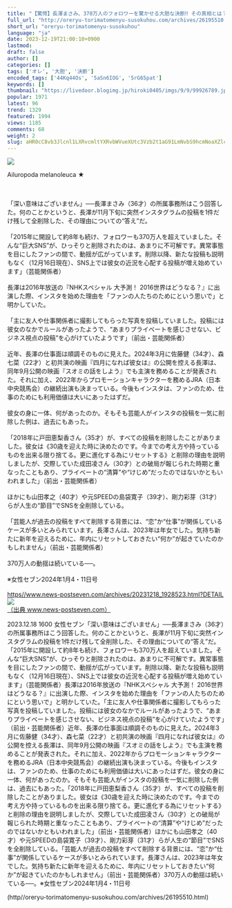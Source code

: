 ```yaml
---
title: "【驚愕】長澤まさみ、370万人のフォロワーを驚かせる大胆な決断‼ その真相とは？ "
full_url: "http://oreryu-torimatomenyu-susokuhou.com/archives/26195510.html"
short_url: "oreryu-torimatomenyu-susokuhou"
language: "ja"
date: 2023-12-19T21:00:10+0900
lastmod: 
draft: false
author: []
categories: []
tags: ['オレ', '大胆', '決断']
encoded_tags: ['44Kq44Os', '5aSn6IOG', '5rG65pat']
keywords: []
thumbnail: "https://livedoor.blogimg.jp/hiroki0405/imgs/9/9/99926789.jpg"
popular: 1971
latest: 96
trend: 1329
featured: 1994
views: 1185
comments: 68
weight: 2
slug: aHR0cC8vb3Jlcnl1LXRvcmltYXRvbWVueXUtc3Vzb2t1aG91LmNvbS9hcmNoaXZlcy8yNjE5NTUxMC5odG1s
---
```


![](https://livedoor.blogimg.jp/hiroki0405/imgs/9/9/99926789.jpg)

<div><p>Ailuropoda melanoleuca ★ </p><br> <br> 「深い意味はございません」──長澤まさみ（36才）の所属事務所はこう回答した。何のことかというと、長澤が11月下旬に突然インスタグラムの投稿を1件だけ残して全削除した、その理由についての“答え”だ。 <br> <br> 「2015年に開設して約8年も続け、フォロワーも370万人を超えていました。そんな“巨大SNS”が、ひっそりと削除されたのは、あまりに不可解です。異常事態を目にしたファンの間で、動揺が広がっています。削除以降、新たな投稿も説明もなく（12月16日現在）、SNS上では彼女の近況を心配する投稿が増え始めています」（芸能関係者） <br> <br> 長澤は2016年放送の『NHKスペシャル 大予測！ 2016世界はどうなる？』に出演した際、インスタを始めた理由を「ファンの人たちのためにという思いで」と明かしていた。 <br> <br> 「主に友人や仕事関係者に撮影してもらった写真を投稿していました。投稿には彼女のなかでルールがあったようで、“あまりプライベートを感じさせない、ビジネス視点の投稿”を心がけていたようです」（前出・芸能関係者） <br> <br> 近年、長澤の仕事面は順調そのものに見えた。2024年3月に佐藤健（34才）、森七菜（22才）と初共演の映画『四月になれば彼女は』の公開を控える長澤は、同年9月公開の映画『スオミの話をしよう』でも主演を務めることが発表された。それに加え、2022年からプロモーションキャラクターを務めるJRA（日本中央競馬会）の継続出演も決まっている。今後もインスタは、ファンのため、仕事のためにも利用価値は大いにあったはずだ。 <br> <br> 彼女の身に一体、何があったのか。そもそも芸能人がインスタの投稿を一気に削除した例は、過去にもあった。 <br> <br> 「2018年に戸田恵梨香さん（35才）が、すべての投稿を削除したことがありました。彼女は《30歳を迎えた時に決めたのです。今までの考え方や持っているものを出来る限り捨てる。更に進化する為にリセットする》と削除の理由を説明しましたが、交際していた成田凌さん（30才）との破局が報じられた時期と重なったこともあり、プライベートの“清算”や“けじめ”だったのではないかともいわれました」（前出・芸能関係者） <br> <br> ほかにも山田孝之（40才）や元SPEEDの島袋寛子（39才）、剛力彩芽（31才）らが人生の“節目”でSNSを全削除している。 <br> <br> 「芸能人が過去の投稿をすべて削除する背景には、“恋”か“仕事”が関係しているケースが多いとみられています。長澤さんは、2023年は年女でした。気持ち新たに新年を迎えるために、年内にリセットしておきたい“何か”が起きていたのかもしれません」（前出・芸能関係者） <br> <br> 370万人の動揺は続いている──。 <br> <br> ※女性セブン2024年1月4・11日号 <br> <br> <a target='_blank' href='https//www.news-postseven.com/archives/20231218_1928523.html?DETAIL'>https//www.news-postseven.com/archives/20231218_1928523.html?DETAIL</a> <br> <a href='https//www.news-postseven.com/uploads/2023/12/18/insta_nagasawa_masami-750x556.jpg' target='_blank' class='' id='img_1_1'><img src='https//livedoor.blogimg.jp/hiroki0405/imgs/9/9/99926789.jpg'><br>（出典 www.news-postseven.com）<br></a> <p>2023.12.18 1600 女性セブン「深い意味はございません」──長澤まさみ（36才）の所属事務所はこう回答した。何のことかというと、長澤が11月下旬に突然インスタグラムの投稿を1件だけ残して全削除した、その理由についての“答え”だ。「2015年に開設して約8年も続け、フォロワーも370万人を超えていました。そんな“巨大SNS”が、ひっそりと削除されたのは、あまりに不可解です。異常事態を目にしたファンの間で、動揺が広がっています。削除以降、新たな投稿も説明もなく（12月16日現在）、SNS上では彼女の近況を心配する投稿が増え始めています」（芸能関係者）長澤は2016年放送の『NHKスペシャル 大予測！ 2016世界はどうなる？』に出演した際、インスタを始めた理由を「ファンの人たちのためにという思いで」と明かしていた。「主に友人や仕事関係者に撮影してもらった写真を投稿していました。投稿には彼女のなかでルールがあったようで、“あまりプライベートを感じさせない、ビジネス視点の投稿”を心がけていたようです」（前出・芸能関係者）近年、長澤の仕事面は順調そのものに見えた。2024年3月に佐藤健（34才）、森七菜（22才）と初共演の映画『四月になれば彼女は』の公開を控える長澤は、同年9月公開の映画『スオミの話をしよう』でも主演を務めることが発表された。それに加え、2022年からプロモーションキャラクターを務めるJRA（日本中央競馬会）の継続出演も決まっている。今後もインスタは、ファンのため、仕事のためにも利用価値は大いにあったはずだ。彼女の身に一体、何があったのか。そもそも芸能人がインスタの投稿を一気に削除した例は、過去にもあった。「2018年に戸田恵梨香さん（35才）が、すべての投稿を削除したことがありました。彼女は《30歳を迎えた時に決めたのです。今までの考え方や持っているものを出来る限り捨てる。更に進化する為にリセットする》と削除の理由を説明しましたが、交際していた成田凌さん（30才）との破局が報じられた時期と重なったこともあり、プライベートの“清算”や“けじめ”だったのではないかともいわれました」（前出・芸能関係者）ほかにも山田孝之（40才）や元SPEEDの島袋寛子（39才）、剛力彩芽（31才）らが人生の“節目”でSNSを全削除している。「芸能人が過去の投稿をすべて削除する背景には、“恋”か“仕事”が関係しているケースが多いとみられています。長澤さんは、2023年は年女でした。気持ち新たに新年を迎えるために、年内にリセットしておきたい“何か”が起きていたのかもしれません」（前出・芸能関係者）370万人の動揺は続いている──。※女性セブン2024年1月4・11日号</p></div>

(http//oreryu-torimatomenyu-susokuhou.com/archives/26195510.html)
